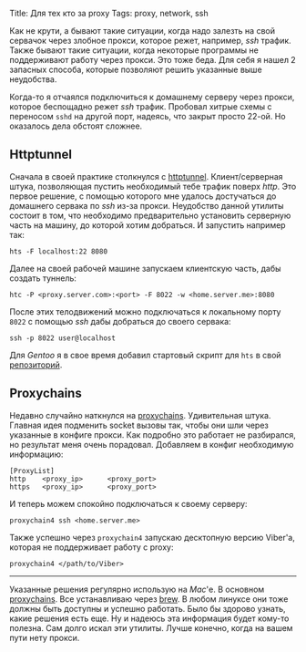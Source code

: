 Title: Для тех кто за proxy
Tags: proxy, network, ssh

Как не крути, а бывают такие ситуации, когда надо залезть на свой сервачок через
злобное  прокси, которое  режет,  например, *ssh*  трафик.   Также бывают  такие
ситуации, когда  некоторые программы не  поддерживают работу через  прокси.  Это
тоже  беда. Для  себя  я  нашел 2  запасных  способа,  которые позволяют  решить
указанные выше неудобства.


Когда-то  я отчаялся  подключиться  к домашнему  серверу  через прокси,  которое
беспощадно  режет *ssh*  трафик. Пробовал  хитрые  схемы с  переносом `sshd`  на
другой  порт,  надеясь, что  закрыт  просто  22-ой.  Но оказалось  дела  обстоят
сложнее.

## Httptunnel

Сначала    в    своей    практике   столкнулся    с    [httptunnel][httptunnel].
Клиент/серверная  штука,  позволяющая  пустить необходимый  тебе  трафик  поверх
*http*.   Это первое  решение, с  помощью  которого мне  удалось достучаться  до
домашнего сервака  по *ssh* из-за  прокси.  Неудобство данной утилиты  состоит в
том,  что необходимо  предварительно установить  серверную часть  на машину,  до
которой хотим добраться.  И запустить например так:

    hts -F localhost:22 8080

Далее на своей рабочей машине запускаем клиентскую часть, дабы создать туннель:

    htc -P <proxy.server.com>:<port> -F 8022 -w <home.server.me>:8080

После этих телодвижений  можно подключаться к локальному порту  `8022` с помощью
*ssh* дабы добраться до своего сервака:

    ssh -p 8022 user@localhost

Для  *Gentoo*  я  в  свое  время  добавил стартовый  скрипт  для  `hts`  в  свой
[репозиторий][puzan-overlay].

## Proxychains

Недавно   случайно   наткнулся   на   [proxychains][proxychains].   Удивительная
штука. Главная идея подменить socket вызовы так, чтобы они шли через указанные в
конфиге прокси. Как подробно это работает не разбирался, но результат меня очень
порадовал. Добавляем в конфиг необходимую информацию:

    [ProxyList]
    http    <proxy_ip>      <proxy_port>
    https   <proxy_ip>      <proxy_port>

И теперь можем спокойно подключаться к своему серверу:

    proxychain4 ssh <home.server.me>

Также успешно через `proxychain4` запускаю десктопную версию Viber'а, которая не
поддерживает работу с proxy:

    proxychain4 </path/to/Viber>

-----

Указанные    решения   регулярно    использую    на    *Mac*'е.    В    основном
[proxychains][proxychains].   Все  устанавливаю  через  [brew][brew].   В  любом
линуксе  они тоже  должны быть  доступны и  успешно работать.   Было бы  здорово
узнать,  какие решения  есть еще.   Ну и  надеюсь эта  информация будет  кому-то
полезна.  Сам долго  искал эти утилиты. Лучше конечно, когда  на вашем пути нету
прокси.

[httptunnel]: http://www.nocrew.org/software/httptunnel.html
[proxychains]: https://github.com/rofl0r/proxychains-ng
[puzan-overlay]: https://github.com/puzan/puzan-overlay/tree/master/net-misc/httptunnel
[brew]: http://brew.sh/
